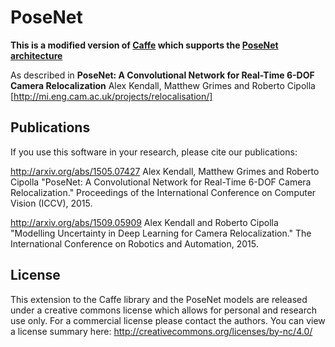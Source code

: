 # PoseNet
**This is a modified version of [Caffe](https://github.com/BVLC/caffe) which supports the [PoseNet architecture](http://mi.eng.cam.ac.uk/projects/relocalisation/)**

As described in **PoseNet: A Convolutional Network for Real-Time 6-DOF Camera Relocalization** Alex Kendall, Matthew Grimes and Roberto Cipolla [http://mi.eng.cam.ac.uk/projects/relocalisation/]


## Publications

If you use this software in your research, please cite our publications:

http://arxiv.org/abs/1505.07427
Alex Kendall, Matthew Grimes and Roberto Cipolla "PoseNet: A Convolutional Network for Real-Time 6-DOF Camera Relocalization." Proceedings of the International Conference on Computer Vision (ICCV), 2015. 

http://arxiv.org/abs/1509.05909
Alex Kendall and Roberto Cipolla "Modelling Uncertainty in Deep Learning for Camera Relocalization." The International Conference on Robotics and Automation, 2015. 


## License

This extension to the Caffe library and the PoseNet models are released under a creative commons license which allows for personal and research use only. For a commercial license please contact the authors. You can view a license summary here:
http://creativecommons.org/licenses/by-nc/4.0/
